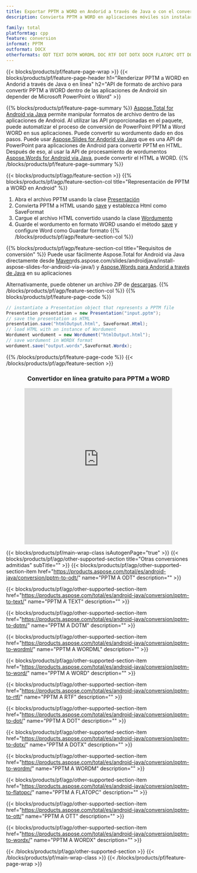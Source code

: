 ```yaml
---
title: Exportar PPTM a WORD en Andorid a través de Java o con el convertidor en línea gratuito
description: Convierta PPTM a WORD en aplicaciones móviles sin instalar ningún software o en línea. Pruebe el convertidor en línea gratuito de CSV a DOC rápidamente antes de integrar el código.

family: total
platformtag: cpp
feature: conversion
informat: PPTM
outformat: DOCX
otherformats: ODT TEXT DOTM WORDML DOC RTF DOT DOTX DOCM FLATOPC OTT DOCX
---
```

{{< blocks/products/pf/feature-page-wrap >}}
{{< blocks/products/pf/feature-page-header h1="Renderizar PPTM a WORD en Andorid a través de Java o en línea" h2="API de formato de archivo para convertir PPTM a WORD dentro de las aplicaciones de Android sin depender de Microsoft PowerPoint o Word" >}}

{{% blocks/products/pf/feature-page-summary %}}
[Aspose.Total for Android via Java](https://products.aspose.com/total/android-java/) permite manipular formatos de archivo dentro de las aplicaciones de Android. Al utilizar las API proporcionadas en el paquete, puede automatizar el proceso de conversión de PowerPoint PPTM a Word WORD en sus aplicaciones.
Puede convertir su wordumento dado en dos pasos. Puede usar [Aspose.Slides for Andorid via Java](https://products.aspose.com/slides/android-java/) que es una API de PowerPoint para aplicaciones de Android para convertir PPTM en HTML. Después de eso, al usar la API de procesamiento de wordumentos [Aspose.Words for Android via Java](https://products.aspose.com/words/android-java/), puede convertir el HTML a WORD. 
{{% /blocks/products/pf/feature-page-summary  %}}

{{< blocks/products/pf/agp/feature-section >}}
{{% blocks/products/pf/agp/feature-section-col title="Representación de PPTM a WORD en Android" %}}
1. Abra el archivo PPTM usando la clase [Presentación](https://reference.aspose.com/slides/java/com.aspose.slides/Presentation)
2. Convierta PPTM a HTML usando [save](https://reference.aspose.com/slides/java/com.aspose.slides/Presentation#save-java.lang.String-int-com.aspose.slides.ISaveOptions-) y establezca Html como SaveFormat
3. Cargue el archivo HTML convertido usando la clase [Wordumento](https://reference.aspose.com/words/java/com.aspose.words/Wordument)
4. Guarde el wordumento en formato WORD usando el método [save](https://reference.aspose.com/words/java/com.aspose.words/Wordument#save(java.lang.String,int)) y configure Word como Guardar formato
{{% /blocks/products/pf/agp/feature-section-col %}}

{{% blocks/products/pf/agp/feature-section-col title="Requisitos de conversión" %}}
Puede usar fácilmente Aspose.Total for Android via Java directamente desde [Maven](https://releases.aspose.com/total/java/)rds.aspose.com/slides/androidjava/install-aspose-slides-for-android-via-java/) y [Aspose.Words para Andorid a través de Java](https://words.aspose.com/words/java/install-aspose-words-for-android-via-java/#install-asposewords-for-android-via-java-from-maven-repository) en su aplicaciones

Alternativamente, puede obtener un archivo ZIP de [descargas](https://releases.aspose.com/total/androidjava).
{{% /blocks/products/pf/agp/feature-section-col %}}
{{% blocks/products/pf/feature-page-code %}}
```cs
// instantiate a Presentation object that represents a PPTM file
Presentation presentation = new Presentation("input.pptm");
// save the presentation as HTML
presentation.save("htmlOutput.html", SaveFormat.Html);
// load HTML with an instance of Wordument
Wordument wordument = new Wordument("htmlOutput.html");
// save wordument in WORDX format
wordument.save("output.wordx",SaveFormat.Wordx);   
```

{{% /blocks/products/pf/feature-page-code %}}
{{< /blocks/products/pf/agp/feature-section >}}
<div class="container-fluid agp-content bg-white aboutfile box-1 vh100 section nopbtm">
<div class=container>
<div class=row>
<div class="demobox tc col-md-12 padding-0" align="center">

<h3>Convertidor en línea gratuito para PPTM a WORD</h3>

<iframe style="border: none; height: 426px;" scrolling="no" src="https://total-conversion-app-65z5r2lp.qa.k8s.dynabic.com/?to=docx&from=pptm" id="child-iframe" width="80%"></iframe>

</div></div>
</div></div>

{{< blocks/products/pf/main-wrap-class isAutogenPage="true" >}}
{{< blocks/products/pf/agp/other-supported-section title="Otras conversiones admitidas" subTitle="" >}}
{{< blocks/products/pf/agp/other-supported-section-item href="https://products.aspose.com/total/es/android-java/conversion/pptm-to-odt/" name="PPTM A ODT" description="" >}}

{{< blocks/products/pf/agp/other-supported-section-item href="https://products.aspose.com/total/es/android-java/conversion/pptm-to-text/" name="PPTM A TEXT" description="" >}}

{{< blocks/products/pf/agp/other-supported-section-item href="https://products.aspose.com/total/es/android-java/conversion/pptm-to-dotm/" name="PPTM A DOTM" description="" >}}

{{< blocks/products/pf/agp/other-supported-section-item href="https://products.aspose.com/total/es/android-java/conversion/pptm-to-wordml/" name="PPTM A WORDML" description="" >}}

{{< blocks/products/pf/agp/other-supported-section-item href="https://products.aspose.com/total/es/android-java/conversion/pptm-to-word/" name="PPTM A WORD" description="" >}}

{{< blocks/products/pf/agp/other-supported-section-item href="https://products.aspose.com/total/es/android-java/conversion/pptm-to-rtf/" name="PPTM A RTF" description="" >}}

{{< blocks/products/pf/agp/other-supported-section-item href="https://products.aspose.com/total/es/android-java/conversion/pptm-to-dot/" name="PPTM A DOT" description="" >}}

{{< blocks/products/pf/agp/other-supported-section-item href="https://products.aspose.com/total/es/android-java/conversion/pptm-to-dotx/" name="PPTM A DOTX" description="" >}}

{{< blocks/products/pf/agp/other-supported-section-item href="https://products.aspose.com/total/es/android-java/conversion/pptm-to-wordm/" name="PPTM A WORDM" description="" >}}

{{< blocks/products/pf/agp/other-supported-section-item href="https://products.aspose.com/total/es/android-java/conversion/pptm-to-flatopc/" name="PPTM A FLATOPC" description="" >}}

{{< blocks/products/pf/agp/other-supported-section-item href="https://products.aspose.com/total/es/android-java/conversion/pptm-to-ott/" name="PPTM A OTT" description="" >}}

{{< blocks/products/pf/agp/other-supported-section-item href="https://products.aspose.com/total/es/android-java/conversion/pptm-to-wordx/" name="PPTM A WORDX" description="" >}}


{{< /blocks/products/pf/agp/other-supported-section >}}
{{< /blocks/products/pf/main-wrap-class >}}
{{< /blocks/products/pf/feature-page-wrap >}}